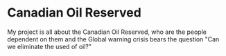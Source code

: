 # Canadian Oil Reserved
My project is all about the Canadian Oil Reserved, who are the people dependent on them and the Global warning crisis bears the question "Can we eliminate the used of oil?"
